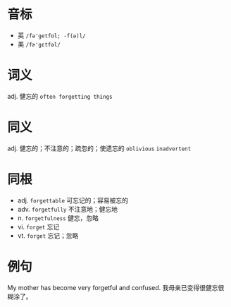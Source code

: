 # 音标

- 英 `/fə'getfʊl; -f(ə)l/`
- 美 `/fɚ'gɛtfəl/`

# 词义

adj. 健忘的
`often forgetting things`

# 同义

adj. 健忘的；不注意的；疏忽的；使遗忘的
`oblivious` `inadvertent`

# 同根

- adj. `forgettable` 可忘记的；容易被忘的
- adv. `forgetfully` 不注意地；健忘地
- n. `forgetfulness` 健忘，忽略
- vi. `forget` 忘记
- vt. `forget` 忘记；忽略

# 例句

My mother has become very forgetful and confused.
我母亲已变得很健忘很糊涂了。



